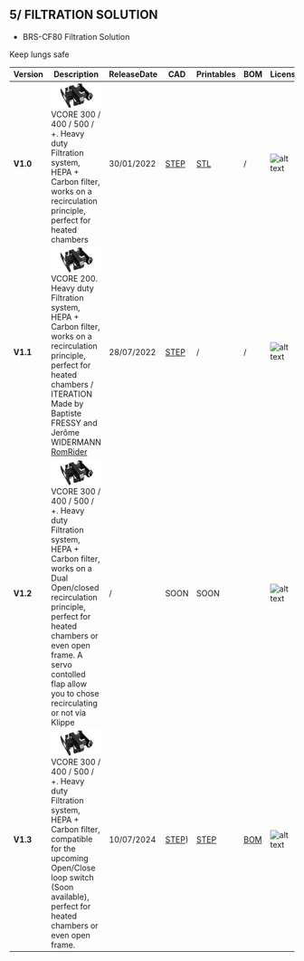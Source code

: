 ## 5/ FILTRATION SOLUTION

- BRS-CF80 Filtration Solution

Keep lungs safe 

Version|Description|ReleaseDate|CAD|Printables|BOM|License|Shop
-------------|-----------|-----------|-----------|-----------|-----------|-----------|-----------
**V1.0**|![alt text](/image/filtre.png)<br>VCORE 300 / 400 / 500 / +. Heavy duty Filtration system, HEPA + Carbon filter, works on a recirculation principle, perfect for heated chambers |30/01/2022 |[STEP](https://drive.google.com/file/d/1GbbapQNqAy890YhhwPo68B0XPKutEi3w/view?usp=sharing)| [STL](https://www.thingiverse.com/thing:5224729)|/|![alt text](/image/license.png)|[STORE](https://store.brs-engineering.com/products/brs-cf80-filtration)
**V1.1**|![alt text](/image/filtre.png)<br>VCORE 200. Heavy duty Filtration system, HEPA + Carbon filter, works on a recirculation principle, perfect for heated chambers / ITERATION Made by Baptiste FRESSY and Jerôme WIDERMANN [RomRider](https://github.com/RomRider)|28/07/2022 |[STEP](https://github.com/FlorentBroise/BRS-Printers-Mod/raw/main/cad/BRS_Filtre_HEPA-V-Core_200.step)|/|/|![alt text](/image/license.png)|[STORE](https://store.brs-engineering.com/products/brs-cf80-filtration)
**V1.2**|![alt text](/image/filtre.png)<br>VCORE 300 / 400 / 500 / +. Heavy duty Filtration system, HEPA + Carbon filter, works on a Dual Open/closed recirculation principle, perfect for heated chambers or even open frame. A servo contolled flap allow you to chose recirculating or not via Klippe |/ |SOON|SOON||![alt text](/image/license.png)|[STORE](https://store.brs-engineering.com/products/brs-cf80-filtration)
**V1.3**|![alt text](/image/filtre.png)<br>VCORE 300 / 400 / 500 / +. Heavy duty Filtration system, HEPA + Carbon filter, compatible for the upcoming Open/Close loop switch (Soon available), perfect for heated chambers or even open frame. |10/07/2024|[STEP](https://www.printables.com/model/939151-brs-cf80-heavy-duty-filter))|[STEP](https://www.printables.com/model/939151-brs-cf80-heavy-duty-filter)|[BOM](https://docs.google.com/spreadsheets/d/11ExLfHJaYJ5HMpmTMfWIXNaAl4x_0QrL1ACZfeDynEQ/edit?usp=sharing)|![alt text](/image/license.png)|[STORE](https://store.brs-engineering.com/products/brs-cf80-filtration)


